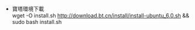 - 寶塔環境下載  
wget -O install.sh http://download.bt.cn/install/install-ubuntu_6.0.sh && sudo bash install.sh  

